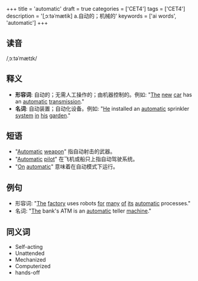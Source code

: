 +++
title = 'automatic'
draft = true
categories = ['CET4']
tags = ['CET4']
description = '[ˌɔːtəˈmætik] a.自动的；机械的'
keywords = ['ai words', 'automatic']
+++

## 读音
/ˌɔːtəˈmætɪk/

## 释义
- **形容词**: 自动的；无需人工操作的；由机器控制的。例如: "[The](/post/the/) [new](/post/new/) [car](/post/car/) has an [automatic](/post/automatic/) [transmission](/post/transmission/)."
- **名词**: 自动装置；自动化设备。例如: "[He](/post/he/) installed an [automatic](/post/automatic/) sprinkler [system](/post/system/) [in](/post/in/) [his](/post/his/) [garden](/post/garden/)."

## 短语
- "[Automatic](/post/automatic/) [weapon](/post/weapon/)" 指自动射击的武器。
- "[Automatic](/post/automatic/) [pilot](/post/pilot/)" 在飞机或船只上指自动驾驶系统。
- "[On](/post/on/) [automatic](/post/automatic/)" 意味着在自动模式下运行。

## 例句
- 形容词: "[The](/post/the/) [factory](/post/factory/) uses robots [for](/post/for/) [many](/post/many/) [of](/post/of/) [its](/post/its/) [automatic](/post/automatic/) processes."
- 名词: "[The](/post/the/) bank's ATM is an [automatic](/post/automatic/) teller [machine](/post/machine/)."

## 同义词
- Self-acting
- Unattended
- Mechanized
- Computerized
- hands-off
